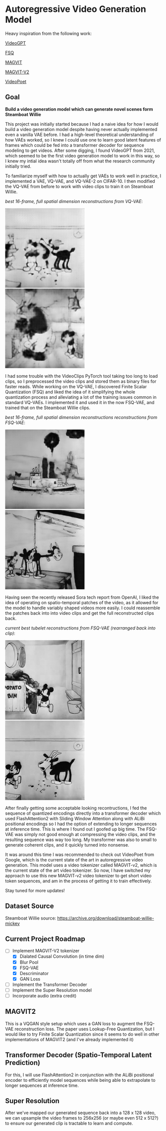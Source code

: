 # Autoregressive Video Generation Model

Heavy inspiration from the following work:

[VideoGPT](https://github.com/wilson1yan/VideoGPT)

[FSQ](https://arxiv.org/abs/2309.15505)

[MAGVIT](https://arxiv.org/abs/2212.05199)

[MAGVIT-V2](https://magvit.cs.cmu.edu/v2/)

[VideoPoet](https://research.google/blog/videopoet-a-large-language-model-for-zero-shot-video-generation/)

## Goal
**Build a video generation model which can generate novel scenes form Steamboat Willie**

This project was initially started because I had a naive idea for how I would build a video generation
model despite having never actually implemented even a vanilla VAE before. I had a high-level theoretical 
understanding of how VAEs worked, so I knew I could use one to learn good latent features of frames which could 
be fed into a transformer decoder for sequence modeling to get videos. After some digging, I found VideoGPT 
from 2021, which seemed to be the first video generation model to work in this way, so I knew my intial idea 
wasn't totally off from what the research community initially tried.

To familiarize myself with how to actually get VAEs to work well in practice, I implemented a VAE, VQ-VAE, and 
VQ-VAE-2 on CIFAR-10. I then modified the VQ-VAE from before to work with video clips to train it on 
Steamboat Willie. 

*best 16-frame, full spatial dimension reconstructions from VQ-VAE*:

![](assets/wooing-infatuation-93-1.gif)
![](assets/wooing-infatuation-93-2.gif)

I had some trouble with the VideoClips PyTorch tool taking too long to load clips, so I 
preprocessed the video clips and stored them as binary files for faster reads. While working on the VQ-VAE, I 
discovered Finite Scalar Quantization (FSQ) and liked the idea of it simplifying the whole quantization process 
and alleviating a lot of the training issues common in standard VQ-VAEs. I implemented it and used it in the now
FSQ-VAE, and trained that on the Steamboat Willie clips.

*best 16-frame, full spatial dimension reconstructions reconstructions from FSQ-VAE*:

![](assets/super_snowball_23_1.gif)
![](assets/super_snowball_23_2.gif)

Having seen the recently released Sora tech report from OpenAI, I liked the idea of operating on spatio-temporal
patches of the video, as it allowed for the model to handle variably shaped videos more easily. I could 
reassemble the patches back into into video clips and get the full reconstructed clips back.

*current best tubelet reconstructions from FSQ-VAE (rearranged back into clip)*:

![](assets/pious_firefly_98_1.gif)
![](assets/pious_firefly_98_2.gif)

After finally getting some acceptable looking recontructions, I fed the sequence of quantized encodings directly
into a transformer decoder which used FlashAttention2 with Sliding Window Attention along with ALiBi positional
encodings so I had the option of extending to longer sequences at inference time. This is where I found out I 
goofed up big time. The FSQ-VAE was simply not good enough at compressing the video clips, and the resulting
sequence was way too long. My transformer was also to small to generate coherent clips, and it quickly turned
into nonsense.

It was around this time I was recommended to check out VideoPoet from Google, which is the current
state of the art in autoregressive video generation. This model uses a video tokenizer called MAGVIT-v2, which is
the current state of the art video tokenizer. So now, I have switched my approach to use this new MAGVIT-v2 
video tokenizer to get short video token sequences, and am in the process of getting it to train effectively.

Stay tuned for more updates!

## Dataset Source
Steamboat Willie source: https://archive.org/download/steamboat-willie-mickey

## Current Project Roadmap

- [ ] Implement MAGVIT-V2 tokenizer
    - [X] Dialated Causal Convolution (in time dim)
    - [X] Blur Pool
    - [X] FSQ-VAE
    - [X] Descriminator
    - [X] GAN Loss
- [ ] Implement the Transformer Decoder
- [ ] Implement the Super Resolution model
- [ ] Incorporate audio (extra credit)

## MAGVIT2
This is a VQGAN style setup which uses a GAN loss to augment the FSQ-VAE reconstruction loss. The paper uses Lookup-Free Quantization, but I would like to try Finite Scalar Quantization since it seems to do well in other implementations of MAGVIT2 (and I've already implemented it)

## Transformer Decoder (Spatio-Temporal Latent Prediction)
For this, I will use FlashAttention2 in conjunction with the ALiBi positional encoder to efficiently model sequences while being able to extrapolate to longer sequences at inference time.

## Super Resolution
After we've mapped our generated sequence back into a 128 x 128 video, we can upsample the video frames to 256x256 (or maybe even 512 x 512?) to ensure our generated clip is tractable to learn and compute.
